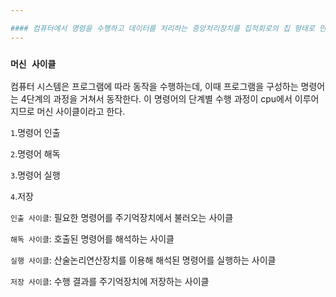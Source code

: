 ```yaml
---

#### 컴퓨터에서 명령을 수행하고 데이터를 처리하는 중앙처리장치를 집적회로의 칩 형태로 만든 것이 마이크프로세서다. CPU는 하나 이상의 마이크로프로세서를 사용하여 만들 수 있어, 고성능 컴퓨터에서는 여러 개의 마이크로프로세서를 병렬로 연결하여 CPU를 만들기도 한다. CPU는 기본적으로 입력된 데이터의 명령어를 프로그램에서 지정한 순서에 따라 수행한다. 이러한 방식을 프로그램 내장 방식이라 부르며 이를 처음 제안한 발명자의 이름을 따서, 폰 노이만 컴퓨터 구조라고 부른다. 데이터와 명령어가 주기억장치인 RAM에 저장되어 있다가 데이터 버스를 통해 CPU로 전달되면 CPU는 전달된 명령어를 이용하여 데이터를 사용자가 원하는 형태로 처리한다. 그 결과는 다시 데이터 버스를 통해서 주기억장치로 보내진다.
---
```



### `머신 사이클`
컴퓨터 시스템은 프로그램에 따라 동작을 수행하는데, 이때 프로그램을 구성하는 명령어는 4단계의 과정을 거쳐서 동작한다. 이 명령어의 단계별 수행 과정이 cpu에서 이루어지므로 머신 사이클이라고 한다.

`1`.명령어 인출

`2`.명령어 해독

`3`.명령어 실행

`4`.저장

`인출 사이클`: 필요한 명령어를 주기억장치에서 불러오는 사이클

`해독 사이클`: 호출된 명령어를 해석하는 사이클

`실행 사이클`: 산술논리연산장치를 이용해 해석된 명령어를 실행하는 사이클

`저장 사이클`: 수행 결과를 주기억장치에 저장하는 사이클




